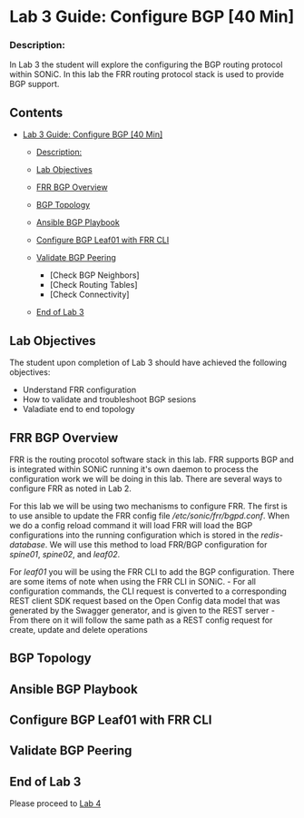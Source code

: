 # Lab 3 Guide: Configure BGP [40 Min]

### Description: 
In Lab 3 the student will explore the configuring the BGP routing protocol within SONiC. In this lab the FRR routing protocol stack is used to provide BGP support. 

## Contents
- [Lab 3 Guide: Configure BGP \[40 Min\]](#lab-3-guide:-configure-bgp-40-min)
    - [Description:](#description)
    - [Lab Objectives](#lab-objectives)
    - [FRR BGP Overview](#frr-bgp-overview)
    - [BGP Topology](#bgp-topology)
    - [Ansible BGP Playbook](#ansible-bgp-playbook)
    - [Configure BGP Leaf01 with FRR CLI](#configure-bgp-leaf01-with-frr-cli)
    - [Validate BGP Peering](#validate-bgp-peering)
       - [Check BGP Neighbors]
       - [Check Routing Tables]
       - [Check Connectivity]     
   
  - [End of Lab 3](#end-of-lab-3)
  
## Lab Objectives
The student upon completion of Lab 3 should have achieved the following objectives:

* Understand FRR configuration
* How to validate and troubleshoot BGP sesions
* Valadiate end to end topology 

## FRR BGP Overview
FRR is the routing procotol software stack in this lab. FRR supports BGP and is integrated within SONiC running it's own daemon to process the configuration work we will be doing in this lab. There are several ways to configure FRR as noted in Lab 2. 

For this lab we will be using two mechanisms to configure FRR. The first is to use ansible to update the FRR config file */etc/sonic/frr/bgpd.conf*. When we do a config reload command it will load FRR will load the BGP configurations into the running configuration which is stored in the *redis-database*. We will use this method to load FRR/BGP configuration for *spine01*, *spine02*, and *leaf02*.

For *leaf01* you will be using the FRR CLI to add the BGP configuration. There are some items of note when using the FRR CLI in SONiC.
    - For all configuration commands, the CLI request is converted to a corresponding REST client SDK request based on the Open Config data model that was generated by the Swagger generator, and is given to the REST server
    - From there on it will follow the same path as a REST config request for create, update and delete operations

## BGP Topology


## Ansible BGP Playbook


## Configure BGP Leaf01 with FRR CLI

## Validate BGP Peering

## End of Lab 3
Please proceed to [Lab 4](https://github.com/scurvy-dog/sonic-dcloud/blob/main/1-Intro_to_SONiC_Lab/lab_4/lab_4-guide.md)
